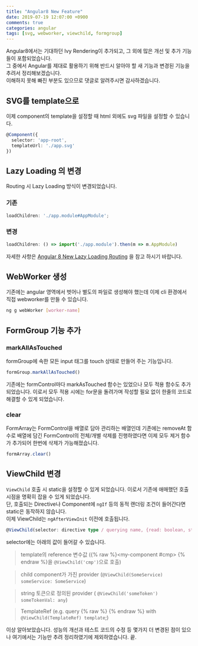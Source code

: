 ```yaml
---
title: "Angular8 New Feature"
date: 2019-07-19 12:07:00 +0900
comments: true
categories: angular
tags: [svg, webworker, viewchild, formgroup]
---
```



Angular8에서는 기대하던 Ivy Rendering이 추가되고, 그 외에 많은 개선 및 추가 기능들이 포함되었습니다.<br>
그 중에서 Angular를 제대로 활용하기 위해 반드시 알아야 할 새 기능과 변경된 기능을 추려서 정리해보겠습니다.<br>
이해하지 못해 빠진 부분도 있으므로 댓글로 알려주시면 감사하겠습니다.


## SVG를 template으로

이제 component의 template을 설정할 때 html 외에도 svg 파일을 설정할 수 있습니다.

```ts
@Component({
  selector: 'app-root',
  templateUrl: './app.svg'
})
```


## Lazy Loading 의 변경

Routing 시 Lazy Loading 방식이 변경되었습니다.

### 기존
```ts
loadChildren: './app.module#AppModule';
```

### 변경
```ts
loadChildren: () => import('./app.module').then(m => m.AppModule)
```

자세한 사항은 [Angular 8 New Lazy Loading Routing](https://ksrae.github.io/angular/routing-lazy-loading/) 을 참고 하시기 바랍니다.




## WebWorker 생성

기존에는 angular 영역에서 벗어나 별도의 파일로 생성해야 했는데 이제 cli 환경에서 직접 webworker를 만들 수 있습니다.

```bash
ng g webWorker [worker-name]
```


## FormGroup 기능 추가

### markAllAsTouched

formGroup에 속한 모든 input 태그를 touch 상태로 만들어 주는 기능입니다.

```ts
formGroup.markAllAsTouched()
```

기존에는 formControl마다 markAsTouched 함수는 있었으나 모두 적용 함수도 추가되었습니다. 이로서 모두 적용 시에는 for문을 돌려가며 작성할 필요 없이 한줄의 코드로 해결할 수 있게 되었습니다.

### clear

FormArray는 FormControl을 배열로 담아 관리하는 배열인데 기존에는 removeAt 함수로 배열에 담긴 FormControl의 전체/개별 삭제를 진행하였다면 이제 모두 제거 함수가 추가되어 한번에 삭제가 가능해졌습니다.

```ts
formArray.clear()
```


## ViewChild 변경

`ViewChild` 호출 시 static을 설정할 수 있게 되었습니다. 이로서 기존에 애매했던 호출 시점을 명확히 잡을 수 있게 되었습니다.<br>
단, 호출되는 Directive나 Component에 `ngIf` 등의 동적 랜더링 조건이 들어간다면 static은 동작하지 않습니다.<br>
이제 ViewChild는 `ngAfterViewInit` 이전에 호출됩니다.

```ts
@ViewChild(selector: directive type / querying name, {read: boolean, static: boolean})
```

selector에는 아래의 값이 들어갈 수 있습니다.
> template의 reference 변수값 ({% raw %}<my-component #cmp></my-component> {% endraw %}을 `@ViewChild('cmp')`으로 호출)

> child component가 가진 provider (`@ViewChild(SomeService) someService: SomeService`)

> string 토큰으로 정의된 provider ( `@ViewChild('someToken') someTokenVal: any`)

> TemplateRef (e.g. query {% raw %}<ng-template></ng-template> {% endraw %} with `@ViewChild(TemplateRef) template`;)




이상 알아보았습니다. 성능의 개선과 테스트 코드의 수정 등 몇가지 더 변경된 점이 있으나 여기에서는 기능만 추려 정리하였기에 제외하였습니다.
끝.


